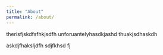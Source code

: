 ```yaml
---
title: "About"
permalink: /about/
---
```


therisfjskdfsfhkjsdfh unforuantelyhasdkjashd thuakjsdhaskdh

askdjfhaksljdfh sdjfkhsd fj